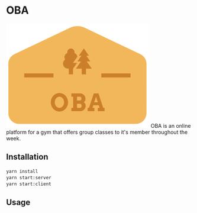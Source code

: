 # OBA

![OBA Logo](/src/OBA.PNG)
OBA is an online platform for a gym that offers group classes to it's member throughout the week.

## Installation

```bash
yarn install
yarn start:server
yarn start:client
```

## Usage

